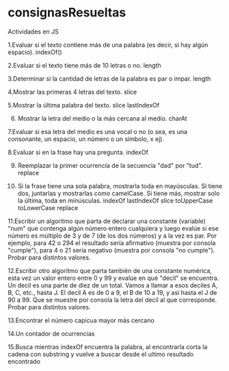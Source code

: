 # consignasResueltas
Actividades en JS 

1.Evaluar si el texto contiene más de una palabra (es decir, si hay algún espacio). indexOf()

2.Evaluar si el texto tiene más de 10 letras o no.  length  

3.Determinar si la cantidad de letras de la palabra es par o impar. length 

4.Mostrar las primeras 4 letras del texto.  slice 

5.Mostrar la última palabra del texto. slice lastIndexOf

6. Mostrar la letra del medio o la más cercana al medio. charAt 

7.Evaluar si esa letra del medio es una vocal o no (o sea, es una consonante, un espacio, un número o un símbolo, x ej).

8.Evaluar si en la frase hay una pregunta. indexOf 

9. Reemplazar la primer ocurrencia de la secuencia "dad" por "tud". replace

10. Si la frase tiene una sola palabra, mostrarla toda en mayúsculas. Si 
tiene dos, juntarlas y mostrarlas como camelCase. Si tiene más, mostrar 
solo la última, toda en minúsculas. indexOf lastIndexOf slice toUpperCase toLowerCase replace

11.Escribir un algoritmo que parta de declarar una constante (variable) "num" que contenga algún 
número entero cualquiera y luego evalúe si ese número es múltiplo de 3 y de 7 (de los dos números) 
y a la vez es par. Por ejemplo, para 42 o 294 el resultado sería afirmativo (muestra por consola "cumple"),
 para 4 o 21 sería negativo (muestra por consola "no cumple"). Probar para distintos valores.

12.Escribir otro algoritmo que parta también de una constante numérica, esta vez un valor 
entero entre 0 y 99 y evalúe en qué "decil" se encuentra. Un decil es una parte de diez de un 
total. Vamos a llamar a esos deciles A, B, C, etc., hasta J. El decil A es de 0 a 9, el B de 10 a 19,
y así hasta el J de 90 a 99. Que se muestre por consola la letra del decil al que corresponde. Probar 
para distintos valores.

13.Encontrar el número capicua mayor más cercano

14.Un contador de ocurrencias

15.Busca mientras indexOf encuentra la palabra, al encontrarla corta la cadena con substring y vuelve a buscar desde
el ultimo resultado encontrado
